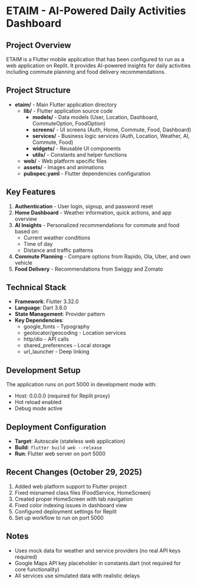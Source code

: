 # ETAIM - AI-Powered Daily Activities Dashboard

## Project Overview
ETAIM is a Flutter mobile application that has been configured to run as a web application on Replit. It provides AI-powered insights for daily activities including commute planning and food delivery recommendations.

## Project Structure
- **etaim/** - Main Flutter application directory
  - **lib/** - Flutter application source code
    - **models/** - Data models (User, Location, Dashboard, CommuteOption, FoodOption)
    - **screens/** - UI screens (Auth, Home, Commute, Food, Dashboard)
    - **services/** - Business logic services (Auth, Location, Weather, AI, Commute, Food)
    - **widgets/** - Reusable UI components
    - **utils/** - Constants and helper functions
  - **web/** - Web platform specific files
  - **assets/** - Images and animations
  - **pubspec.yaml** - Flutter dependencies configuration

## Key Features
1. **Authentication** - User login, signup, and password reset
2. **Home Dashboard** - Weather information, quick actions, and app overview
3. **AI Insights** - Personalized recommendations for commute and food based on:
   - Current weather conditions
   - Time of day
   - Distance and traffic patterns
4. **Commute Planning** - Compare options from Rapido, Ola, Uber, and own vehicle
5. **Food Delivery** - Recommendations from Swiggy and Zomato

## Technical Stack
- **Framework**: Flutter 3.32.0
- **Language**: Dart 3.8.0
- **State Management**: Provider pattern
- **Key Dependencies**:
  - google_fonts - Typography
  - geolocator/geocoding - Location services
  - http/dio - API calls
  - shared_preferences - Local storage
  - url_launcher - Deep linking

## Development Setup
The application runs on port 5000 in development mode with:
- Host: 0.0.0.0 (required for Replit proxy)
- Hot reload enabled
- Debug mode active

## Deployment Configuration
- **Target**: Autoscale (stateless web application)
- **Build**: `flutter build web --release`
- **Run**: Flutter web server on port 5000

## Recent Changes (October 29, 2025)
1. Added web platform support to Flutter project
2. Fixed misnamed class files (FoodService, HomeScreen)
3. Created proper HomeScreen with tab navigation
4. Fixed color indexing issues in dashboard view
5. Configured deployment settings for Replit
6. Set up workflow to run on port 5000

## Notes
- Uses mock data for weather and service providers (no real API keys required)
- Google Maps API key placeholder in constants.dart (not required for core functionality)
- All services use simulated data with realistic delays
